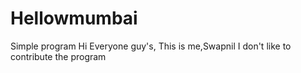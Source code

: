# Hellowmumbai
Simple program
Hi Everyone guy's,
This is me,Swapnil I don't like to contribute the program

